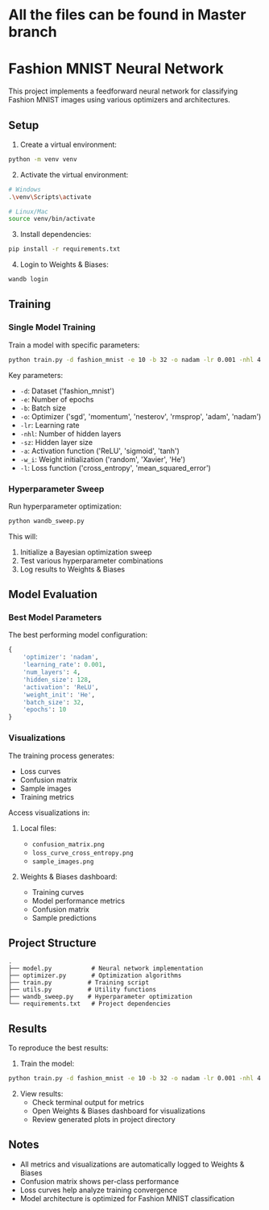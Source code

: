 # All the files can be found in Master branch

# Fashion MNIST Neural Network

This project implements a feedforward neural network for classifying Fashion MNIST images using various optimizers and architectures.

## Setup

1. Create a virtual environment:
```bash
python -m venv venv
```

2. Activate the virtual environment:
```bash
# Windows
.\venv\Scripts\activate

# Linux/Mac
source venv/bin/activate
```

3. Install dependencies:
```bash
pip install -r requirements.txt
```

4. Login to Weights & Biases:
```bash
wandb login
```

## Training

### Single Model Training

Train a model with specific parameters:

```bash
python train.py -d fashion_mnist -e 10 -b 32 -o nadam -lr 0.001 -nhl 4 -sz 128 -a ReLU -w_i He -l cross_entropy
```

Key parameters:
- `-d`: Dataset ('fashion_mnist')
- `-e`: Number of epochs
- `-b`: Batch size
- `-o`: Optimizer ('sgd', 'momentum', 'nesterov', 'rmsprop', 'adam', 'nadam')
- `-lr`: Learning rate
- `-nhl`: Number of hidden layers
- `-sz`: Hidden layer size
- `-a`: Activation function ('ReLU', 'sigmoid', 'tanh')
- `-w_i`: Weight initialization ('random', 'Xavier', 'He')
- `-l`: Loss function ('cross_entropy', 'mean_squared_error')

### Hyperparameter Sweep

Run hyperparameter optimization:

```bash
python wandb_sweep.py
```

This will:
1. Initialize a Bayesian optimization sweep
2. Test various hyperparameter combinations
3. Log results to Weights & Biases

## Model Evaluation

### Best Model Parameters

The best performing model configuration:
```python
{
    'optimizer': 'nadam',
    'learning_rate': 0.001,
    'num_layers': 4,
    'hidden_size': 128,
    'activation': 'ReLU',
    'weight_init': 'He',
    'batch_size': 32,
    'epochs': 10
}
```

### Visualizations

The training process generates:
- Loss curves
- Confusion matrix
- Sample images
- Training metrics

Access visualizations in:
1. Local files:
   - `confusion_matrix.png`
   - `loss_curve_cross_entropy.png`
   - `sample_images.png`

2. Weights & Biases dashboard:
   - Training curves
   - Model performance metrics
   - Confusion matrix
   - Sample predictions

## Project Structure

```
.
├── model.py           # Neural network implementation
├── optimizer.py       # Optimization algorithms
├── train.py          # Training script
├── utils.py          # Utility functions
├── wandb_sweep.py    # Hyperparameter optimization
└── requirements.txt   # Project dependencies
```

## Results

To reproduce the best results:

1. Train the model:
```bash
python train.py -d fashion_mnist -e 10 -b 32 -o nadam -lr 0.001 -nhl 4 -sz 128 -a ReLU -w_i He -l cross_entropy
```

2. View results:
   - Check terminal output for metrics
   - Open Weights & Biases dashboard for visualizations
   - Review generated plots in project directory

## Notes

- All metrics and visualizations are automatically logged to Weights & Biases
- Confusion matrix shows per-class performance
- Loss curves help analyze training convergence
- Model architecture is optimized for Fashion MNIST classification
